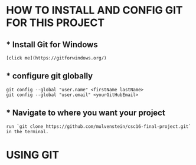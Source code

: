 # HOW TO INSTALL AND CONFIG GIT FOR THIS PROJECT

## * Install Git for Windows 
    [click me](https://gitforwindows.org/)

## * configure git globally
    git config --global "user.name" <firstName lastName>
    git config --global "user.email" <yourGitHubEmail>

## * Navigate to where you want your project
    run `git clone https://github.com/mulvenstein/csc16-final-project.git`
    in the terminal.


# USING GIT
